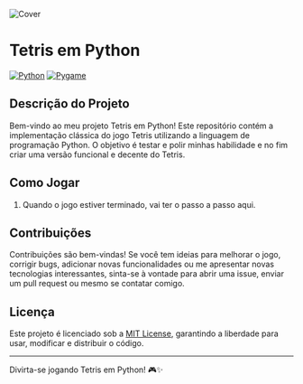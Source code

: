 ![Cover](https://raw.githubusercontent.com/Kaike-Vitorino/Tetris-Py/main/Artes/Tetris-Py%20Background.png)
# Tetris em Python

[![Python](https://img.shields.io/badge/Python-3776AB?style=for-the-badge&logo=python&logoColor=white)](https://www.python.org/)
[![Pygame](https://img.shields.io/badge/Pygame-3776AB?style=for-the-badge&logo=pygame&logoColor=white)](https://www.pygame.org/)


## Descrição do Projeto

Bem-vindo ao meu projeto Tetris em Python! Este repositório contém a implementação clássica do jogo Tetris utilizando a linguagem de programação Python. O objetivo é testar e polir minhas habilidade e no fim criar uma versão funcional e decente do Tetris.

## Como Jogar

1. Quando o jogo estiver terminado, vai ter o passo a passo aqui.

## Contribuições

Contribuições são bem-vindas! Se você tem ideias para melhorar o jogo, corrigir bugs, adicionar novas funcionalidades ou me apresentar novas tecnologias interessantes, sinta-se à vontade para abrir uma issue, enviar um pull request ou mesmo se contatar comigo.

## Licença

Este projeto é licenciado sob a [MIT License](LICENSE), garantindo a liberdade para usar, modificar e distribuir o código.

---

Divirta-se jogando Tetris em Python! 🎮✨
